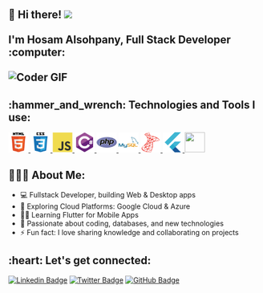 <h2 align="left">
 👋 Hi there! <img src="https://user-images.githubusercontent.com/42378118/110234147-e3259600-7f4e-11eb-95be-0c4047144dea.gif" width="30"><br>
 <br> I'm Hosam Alsohpany, Full Stack Developer :computer:<br>
 <br>
 <img src="https://media.giphy.com/media/SWoSkN6DxTszqIKEqv/giphy.gif" alt="Coder GIF" width="500">
</h2> 

<h2 align="left">:hammer_and_wrench: Technologies and Tools I use:</h2>
<p align="left">
    <a href="https://www.w3.org/html/" target="_blank"> <img src="https://raw.githubusercontent.com/devicons/devicon/master/icons/html5/html5-original-wordmark.svg" width="40" height="40"/> </a>
    <a href="https://www.w3schools.com/css/" target="_blank"> <img src="https://raw.githubusercontent.com/devicons/devicon/master/icons/css3/css3-original-wordmark.svg" width="40" height="40"/> </a>
    <a href="https://developer.mozilla.org/en-US/docs/Web/JavaScript" target="_blank"> <img src="https://raw.githubusercontent.com/devicons/devicon/master/icons/javascript/javascript-original.svg" width="40" height="40"/> </a>
    <a href="https://dotnet.microsoft.com/apps/aspnet" target="_blank"> <img src="https://raw.githubusercontent.com/devicons/devicon/master/icons/csharp/csharp-original.svg" width="40" height="40"/> </a>
    <a href="https://www.php.net/" target="_blank"> <img src="https://raw.githubusercontent.com/devicons/devicon/master/icons/php/php-original.svg" width="40" height="40"/> </a>
    <a href="https://www.mysql.com/" target="_blank"> <img src="https://raw.githubusercontent.com/devicons/devicon/master/icons/mysql/mysql-original-wordmark.svg" width="40" height="40"/> </a>
    <a href="https://www.microsoft.com/en-us/sql-server" target="_blank"> <img src="https://raw.githubusercontent.com/devicons/devicon/master/icons/microsoftsqlserver/microsoftsqlserver-plain.svg" width="40" height="40"/> </a>
    <a href="https://flutter.dev/" target="_blank"> <img src="https://raw.githubusercontent.com/devicons/devicon/master/icons/flutter/flutter-original.svg" width="40" height="40"/> </a>
    <a href="https://cloud.google.com/" target="_blank"> <img src="https://www.vectorlogo.zone/logos/google_cloud/google_cloud-icon.svg" width="40" height="40"/> </a>
</p>

<h2 align="left">👨🏻‍💻 About Me:</h2>

- :computer: Fullstack Developer, building Web & Desktop apps  
- :rocket: Exploring Cloud Platforms: Google Cloud & Azure  
- :man_technologist: Learning Flutter for Mobile Apps  
- :dart: Passionate about coding, databases, and new technologies  
- :zap: Fun fact: I love sharing knowledge and collaborating on projects  

<h2 align="left">:heart: Let's get connected:</h2>

[![Linkedin Badge](https://img.shields.io/badge/-Hosam-blue?style=flat-square&logo=Linkedin&logoColor=white&link=https://www.linkedin.com/)](https://www.linkedin.com/) 
[![Twitter Badge](https://img.shields.io/badge/-@Hosam-1ca0f1?style=flat-square&logo=twitter&logoColor=white&link=https://twitter.com/)](https://twitter.com/) 
[![GitHub Badge](https://img.shields.io/badge/-Hosam-181717?style=flat-square&logo=github&logoColor=white&link=https://github.com/)](https://github.com/)
